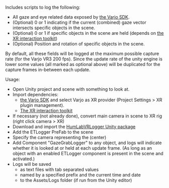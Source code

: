 Includes scripts to log the following:
- All gaze and eye related data exposed by [the Varjo SDK](https://developer.varjo.com/docs/unity-xr-sdk/getting-started-with-varjo-xr-plugin-for-unity). 
- (Optional) 0 or 1 indicating if the current (combined) gaze vector intersects specific objects in the scene.
- (Optional) 0 or 1 if specific objects in the scene are held (depends on [the XR interaction toolkit](https://docs.unity3d.com/Packages/com.unity.xr.interaction.toolkit@3.0/manual/installation.html)) 
- (Optional) Position and rotation of specific objects in the scene.

By default, all these fields will be logged at the maximum possible capture rate (for the Varjo VR3 200 fps). Since the update rate of the unity engine is lower some values (all marked as optional above) will be duplicated for the capture frames in-between each update. 

Usage:
  - Open Unity project and scene with something to look at.
  - Import dependencies:
	- [the Varjo SDK](https://developer.varjo.com/docs/unity-xr-sdk/getting-started-with-varjo-xr-plugin-for-unity) and select Varjo as XR provider (Project Settings > XR plugin management).
	- [The XR interaction toolkit](https://docs.unity3d.com/Packages/com.unity.xr.interaction.toolkit@3.0/manual/installation.html)
  - If necessary (not already done), convert main camera in scene to XR rig (right click camera > XR)
  - Download and import the [HumLabVRLogger Unity package](https://github.com/lucsdjango/HumLabVRLogger/blob/main/HumLabVRLogger.unitypackage)
  -	Add the ETLogger PreFab to the scene
  - Specify the camera representing the (center) 
  - Add Component "GazeGrabLogger" to any object, and logs will indicate whether it is looked at or held at each update frame. (As long as an object with an enabled ETLogger component is present in the scene and activated.)
  - Logs will be saved 
	- as text files with tab separated values
	- named by a specified prefix and the current time and date
	- to the Assets/Logs folder (if run from the Unity editor)
